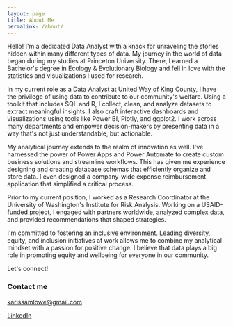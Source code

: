 ```yaml
---
layout: page
title: About Me
permalink: /about/
---
```


Hello! I'm a dedicated Data Analyst with a knack for unraveling the stories hidden within many different types of data. My journey in the world of data began during my studies at Princeton University. There, I earned a Bachelor's degree in Ecology & Evolutionary Biology and fell in love with the statistics and visualizations I used for research. 

In my current role as a Data Analyst at United Way of King County, I have the privilege of using data to contribute to our community's welfare. Using a toolkit that includes SQL and R, I collect, clean, and analyze datasets to extract meaningful insights. I also craft interactive dashboards and visualizations using tools like Power BI, Plotly, and ggplot2. I work across many departments and empower decision-makers by presenting data in a way that's not just understandable, but actionable. 

My analytical journey extends to the realm of innovation as well. I've harnessed the power of Power Apps and Power Automate to create custom business solutions and streamline workflows. This has given me experience designing and creating database schemas that efficiently organize and store data. I even designed a company-wide expense reimbursement application that simplified a critical process.

Prior to my current position, I worked as a Research Coordinator at the University of Washington's Institute for Risk Analysis. Working on a USAID-funded project, I engaged with partners worldwide, analyzed complex data, and provided recommendations that shaped strategies.

I'm committed to fostering an inclusive environment. Leading diversity, equity, and inclusion initiatives at work allows me to combine my analytical mindset with a passion for positive change. I believe that data plays a big role in promoting equity and wellbeing for everyone in our community.

Let's connect!


### Contact me

[karissamlowe@gmail.com](mailto:karissamlowe@gmail.com)

[LinkedIn](https://www.linkedin.com/in/karissamlowe/)
